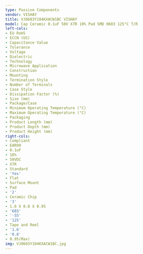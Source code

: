 ```yaml
---
type: Passive Components
vendor: VISHAY
title: VJ0603Y104KXACW1BC VISHAY
model: Cap Ceramic 0.1uF 50V X7R 10% Pad SMD 0603 125°C T/R
left-cols:
- EU RoHS
- ECCN (US)
- Capacitance Value
- Tolerance
- Voltage
- Dielectric
- Technology
- Microwave Application
- Construction
- Mounting
- Termination Style
- Number of Terminals
- Case Style
- Dissipation Factor (%)
- Size (mm)
- Package/Case
- Minimum Operating Temperature (°C)
- Maximum Operating Temperature (°C)
- Packaging
- Product Length (mm)
- Product Depth (mm)
- Product Height (mm)
right-cols:
- Compliant
- EAR99
- 0.1uF
- 10%
- 50VDC
- X7R
- Standard
- 'Yes'
- Flat
- Surface Mount
- Pad
- '2'
- Ceramic Chip
- '3'
- 1.6 X 0.8 X 0.95
- '603'
- '-55'
- '125'
- Tape and Reel
- '1.6'
- '0.8'
- 0.95(Max)
img: VJ0603Y104KXACW1BC.jpg
---
```

